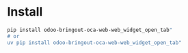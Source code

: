 # Install

```bash
pip install odoo-bringout-oca-web-web_widget_open_tab"
# or
uv pip install odoo-bringout-oca-web-web_widget_open_tab"
```
